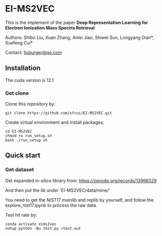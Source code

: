 # EI-MS2VEC

This is the implement of the paper **Deep Representation Learning for Electron Ionization Mass Spectra Retrieval**

Authors: Shibo Liu, Xuan Zhang, Anlei Jiao, Shiwei Sun, Longyang Dian*, Xuefeng Cui*

Contact: liuburger@qq.com

## Installation

The cuda version is 12.1

### Get clone
Clone this repository by:
    
    git clone https://github.com/xfcui/EI-MS2VEC.git

Create virtual environment and install packages:
    
    cd EI-MS2VEC
    chmod +x run_setup.sh
    bash ./run_setup.sh

## Quick start


### Get dataset
Get expanded in-silico library from:
https://zenodo.org/records/13968329

And then put the lib under 'EI-MS2VEC/data/mine/'

You need to get the NIST17 mainlib and replib by yourself, and follow the explore_nist17.ipynb to process the raw data.

Test hit rate by:

    conda activate eims2vec
    nohup python -Bu test.py >test.out

